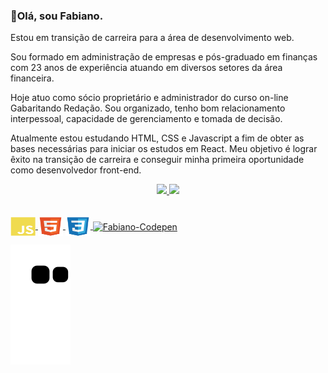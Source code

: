 ### 👋Olá, sou Fabiano.

Estou em transição de carreira para a área de desenvolvimento web.

Sou formado em administração de empresas e pós-graduado em finanças com 23 anos de experiência atuando em diversos setores da área financeira. 

Hoje atuo como sócio proprietário e administrador do curso on-line Gabaritando Redação. Sou organizado, tenho bom relacionamento interpessoal, 
capacidade de gerenciamento e tomada de decisão.

Atualmente estou estudando HTML, CSS e Javascript a fim de obter as bases necessárias para iniciar os estudos em React. 
Meu objetivo é lograr êxito na transição de carreira e conseguir minha primeira oportunidade como desenvolvedor front-end.<br>

<div align="center">
  <a href="https://github.com/Fabiano2022">
  <img width="42%" src="https://github-readme-stats.vercel.app/api?username=rafaballerini&show_icons=true&theme=dark&include_all_commits=true&count_private=true"/>
  <img width="50%" src="https://github-readme-stats.vercel.app/api/top-langs/?username=fabiano2022&layout=compact&langs_count=7&theme=dark"/>
</div><br>
  
  <div style="display: inline_block"><br>
  <img align="center" alt="Fabiano-Js" height="30" width="40" src="https://raw.githubusercontent.com/devicons/devicon/master/icons/javascript/javascript-plain.svg">
  <img align="center" alt="Fabiano-HTML" height="30" width="40" src="https://raw.githubusercontent.com/devicons/devicon/master/icons/html5/html5-original.svg">
  <img align="center" alt="Rafa-CSS" height="30" width="40" src="https://raw.githubusercontent.com/devicons/devicon/master/icons/css3/css3-original.svg">
  <img align="center" alt="Fabiano-Codepen" height="30" width="40" src="https://img.shields.io/badge/Codepen-000000?style=for-the-badge&logo=codepen&logoColor=white" 

  </div><br>


![snake gif](https://github.com/Fabiano2022/Fabiano2022/blob/output/github-contribution-grid-snake.svg)



